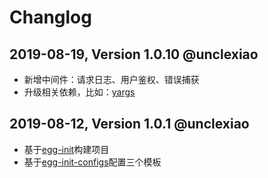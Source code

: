 # Changlog
## 2019-08-19, Version  1.0.10 @unclexiao
- 新增中间件：请求日志、用户鉴权、错误捕获
- 升级相关依赖，比如：[yargs](https://www.npmjs.com/package/yargs)

## 2019-08-12, Version  1.0.1 @unclexiao
- 基于[egg-init](https://github.com/eggjs/egg-init)构建项目
- 基于[egg-init-configs](https://github.com/eggjs/egg-init-config)配置三个模板
